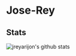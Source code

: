 # Jose-Rey

## Stats

![jreyarijon's github stats](https://github-readme-stats.vercel.app/api?username=jreyarijon&show_icons=true) 
